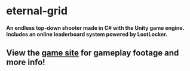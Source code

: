 # eternal-grid
#### An endless top-down shooter made in C# with the Unity game engine. Includes an online leaderboard system powered by LootLocker.
## View the [game site](http://desolaterobot.itch.io/eternal-grid) for gameplay footage and more info!
